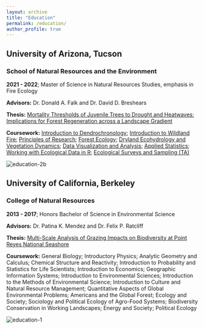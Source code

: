 ```yaml
---
layout: archive
title: "Education"
permalink: /education/
author_profile: true
---
```


## University of Arizona, Tucson
### School of Natural Resources and the Environment

**2021 - 2022**; Master of Science in Natural Resources Studies, emphasis in Fire Ecology

**Advisors:** Dr. Donald A. Falk and Dr. David D. Breshears

**Thesis:** [Mortality Thresholds of Juvenile Trees to Drought and Heatwaves: Implications for Forest Regeneration across a Landscape Gradient](https://alexandralalor.github.io/files/paper1.pdf)

**Coursework:** 
[Introduction to Dendrochronology](https://alexandralalor.github.io/files/coursework/GEOG-539A_syllabus_Introduction-to-Dendrochronology.pdf); 
[Introduction to Wildland Fire](https://alexandralalor.github.io/files/coursework/RNR-355_syllabus_Introduction-to-Wildland-Fire.pdf); 
[Principles of Research](https://alexandralalor.github.io/files/coursework/RNR-546_syllabus_Principles-of-Research.pdf); 
[Forest Ecology](https://alexandralalor.github.io/files/coursework/RNR-533_syllabus_Forest-Ecology.pdf); 
[Dryland Ecohydrology and Vegetation Dynamics](https://alexandralalor.github.io/files/coursework/RNR-552_syllabus_Dryland-Ecohydrology-and-Vegetation-Dynamics.pdf); [Data Visualization and Analysis](https://alexandralalor.github.io/files/coursework/INFO-526_syllabus_Data-Visualization-and-Analysis.pdf); 
[Applied Statistics](https://alexandralalor.github.io/files/coursework/RNR-621_syllabus_Applied-Statistics.pdf); 
[Working with Ecological Data in R](https://alexandralalor.github.io/files/coursework/RNR-620_syllabus_Working-with-Ecological-Data-in-R.pdf); 
[Ecological Surveys and Sampling (TA)](https://alexandralalor.github.io/files/coursework/TA_RNR-321_syllabus_Ecological-Surveys-and-Sampling.pdf)

![education-2b](https://alexandralalor.github.io/images/education/education-2b.jpg)

## University of California, Berkeley
### College of Natural Resources

**2013 - 2017**; Honors Bachelor of Science in Environmental Science

**Advisors:** Dr. Patina K. Mendez and Dr. Felix P. Ratcliff

**Thesis:** [Multi-Scale Analysis of Grazing Impacts on Biodiversity at Point Reyes National Seashore](https://alexandralalor.github.io/files/research/2017_Lalor_UC-Thesis.pdf)

**Coursework:** General Biology; Introductory Physics; Analytic Geometry and Calculus; Chemical Structure and Reactivity; Introduction to Probability and Statistics for Life Scientists; Introduction to Economics; Geographic Information Systems; Introduction to Environmental Sciences; Introduction to the Methods of Environmental Science; Introduction to Culture and Natural Resource Management; Quantitative Aspects of Global Environmental Problems; Americans and the Global Forest; Ecology and Society; Sociology and Political Ecology of Agro-Food Systems;  Biodiversity Conservation in Working Landscapes; Energy and Society; Political Ecology

![education-1](https://alexandralalor.github.io/images/education/education-1.JPG)
